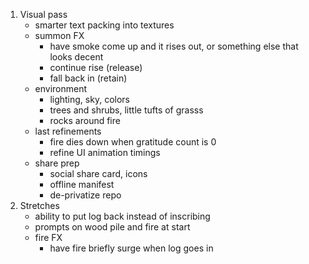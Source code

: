 1. Visual pass
    - smarter text packing into textures
    - summon FX
        - have smoke come up and it rises out, or something else that looks decent
        - continue rise (release)
        - fall back in (retain)
    - environment
        - lighting, sky, colors
        - trees and shrubs, little tufts of grasss
        - rocks around fire
    - last refinements
        - fire dies down when gratitude count is 0
        - refine UI animation timings
    - share prep
        - social share card, icons
        - offline manifest
        - de-privatize repo
2. Stretches
    - ability to put log back instead of inscribing
    - prompts on wood pile and fire at start
    - fire FX
        - have fire briefly surge when log goes in
